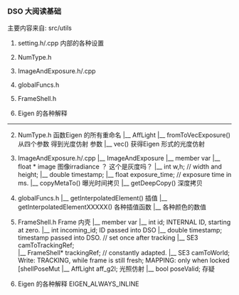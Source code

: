 <!--
 * @Author: Liu Weilong
 * @Date: 2021-04-26 15:40:30
 * @LastEditors: Liu Weilong 
 * @LastEditTime: 2021-04-26 16:03:56
 * @FilePath: /Codes/37. dso/code_reading/utils.md
 * @Description: 
-->
### DSO 大阅读基础
主要内容来自: src/utils
1. setting.h/.cpp      内部的各种设置
2. NumType.h
3. ImageAndExposure.h/.cpp
4. globalFuncs.h
5. FrameShell.h

6.  Eigen 的各种解释
-------
2. NumType.h  函数Eigen 的所有重命名
    |__ AffLight 
        |__ fromToVecExposure() 从四个参数 得到光度仿射 参数
        |__ vec()               获得Eigen 形式的光度仿射


3. ImageAndExposure.h/.cpp
   |__ ImageAndExposure
        |__ member var
            |__ float * image 图像irradiance ？ 这个是灰度吗？
	        |__ int w,h;				// width and height;
            |__ double timestamp;
	        |__ float exposure_time;	// exposure time in ms.
        |__ copyMetaTo()             曝光时间拷贝
        |__ getDeepCopy()            深度拷贝

4. globalFuncs.h
   |__ getInterpolatedElement()      插值
   |__ getInterpolatedElementXXXXX() 各种插值函数
   |__ 各种颜色的数值   

5. FrameShell.h    Frame 内壳
    |__ member var
	    |__ int id; 			           INTERNAL ID, starting at zero.
	    |__ int incoming_id;	           ID passed into DSO
	    |__ double timestamp;		       timestamp passed into DSO.
        	// set once after tracking
        |__ SE3 camToTrackingRef;            
        |__ FrameShell* trackingRef;
        	// constantly adapted.
        |__ SE3 camToWorld;				   Write: TRACKING, while frame is still fresh; MAPPING: only when locked [shellPoseMut
        |__ AffLight aff_g2l;              光照仿射
        |__ bool poseValid;                存疑

6.  Eigen 的各种解释
    EIGEN_ALWAYS_INLINE